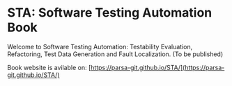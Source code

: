 # STA: Software Testing Automation Book

Welcome to Software Testing Automation: Testability Evaluation, Refactoring, Test Data Generation and Fault Localization.
(To be published)

Book website is avilable on: [https://parsa-git.github.io/STA/](https://parsa-git.github.io/STA/)

